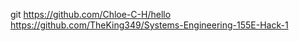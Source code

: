 git
https://github.com/Chloe-C-H/hello
https://github.com/TheKing349/Systems-Engineering-155E-Hack-1
